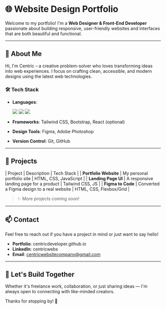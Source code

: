 # 🌐 Website Design Portfolio

Welcome to my portfolio! I'm a **Web Designer & Front-End Developer** passionate about building responsive, user-friendly websites and interfaces that are both beautiful and functional.

---

## 🚀 About Me

Hi, I'm Centric – a creative problem-solver who loves transforming ideas into web experiences. I focus on crafting clean, accessible, and modern designs using the latest web technologies.

### 🛠️ Tech Stack

- **Languages**:
  
  ![](https://img.shields.io/badge/web2.0-HTML5-orange)
  ![](https://img.shields.io/badge/web2.0-CSS3-RED)
  ![](https://img.shields.io/badge/web2.0-BOOTSTRAP-blue)
  
- **Frameworks**: Tailwind CSS, Bootstrap, React (optional)
- **Design Tools**: Figma, Adobe Photoshop
- **Version Control**: Git, GitHub

---

## 💼 Projects

| Project | Description | Tech Stack |
| **Portfolio Website** | My personal portfolio site | HTML, CSS, JavaScript | 
| **Landing Page UI** | A responsive landing page for a product | Tailwind CSS, JS | 
| **Figma to Code** | Converted a Figma design to a real website | HTML, CSS, Flexbox/Grid |

> ✨ More projects coming soon!

---

## 📫 Contact

Feel free to reach out if you have a project in mind or just want to say hello!

- **Portfolio**: centricdeveloper.github.io
- **LinkedIn**: centricwebs
- **Email**: centricwebsitecompany@gmail.com

---

## 🙌 Let's Build Together

Whether it's freelance work, collaboration, or just sharing ideas — I'm always open to connecting with like-minded creators.

Thanks for stopping by! 🌟
